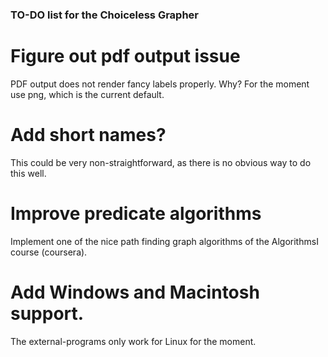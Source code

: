 ### TO-DO list for the Choiceless Grapher

# Figure out pdf output issue

PDF output does not render fancy labels properly. Why?
For the moment use png, which is the current default. 

# Add short names?

This could be very non-straightforward, as there is no obvious way to do this well.

# Improve predicate algorithms

Implement one of the nice path finding graph algorithms of the AlgorithmsI course (coursera).

# Add Windows and Macintosh support.

The external-programs only work for Linux for the moment.